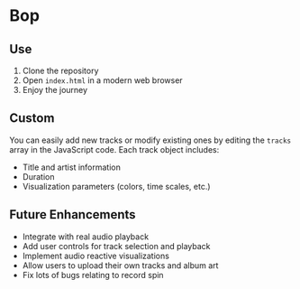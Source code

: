 # Bop

## Use

1. Clone the repository
2. Open `index.html` in a modern web browser
3. Enjoy the journey

## Custom

You can easily add new tracks or modify existing ones by editing the `tracks` array in the JavaScript code. Each track object includes:

- Title and artist information
- Duration
- Visualization parameters (colors, time scales, etc.)

## Future Enhancements

- Integrate with real audio playback
- Add user controls for track selection and playback
- Implement audio reactive visualizations
- Allow users to upload their own tracks and album art
- Fix lots of bugs relating to record spin
